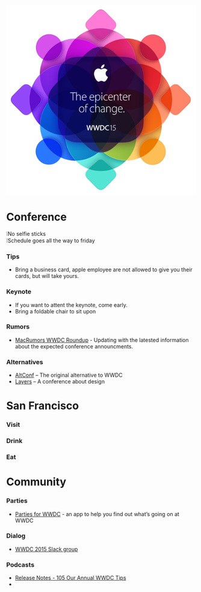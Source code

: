 <p align="center">
  <img src="wwdc.png" />
</p>

# Conference
❕No selfie sticks   
❕Schedule goes all the way to friday

### Tips
 - Bring a business card, apple employee are not allowed to give you their cards, but will take yours.

### Keynote
 - If you want to attent the keynote, come early.
 - Bring a foldable chair to sit upon

### Rumors
 - [MacRumors WWDC Roundup](http://www.macrumors.com/roundup/wwdc/) - Updating with the latested information about the expected conference announcments.

### Alternatives
 - [AltConf](http://altconf.com/) – The original alternative to WWDC
 - [Layers](http://bringyourlayers.com/) – A conference about design

# San Francisco

### Visit

### Drink

### Eat

# Community

### Parties
 - [Parties for WWDC](https://itunes.apple.com/us/app/parties-for-wwdc/id879924066?mt=8) - an app to help you find out what’s going on at WWDC

### Dialog
 - [WWDC 2015 Slack group](https://polar-refuge-3698.herokuapp.com)

### Podcasts
 - [Release Notes - 105 Our Annual WWDC Tips](http://releasenotes.tv/105-our-annual-wwdc-tips/)
 - 
